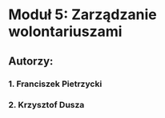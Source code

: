 # Moduł 5: Zarządzanie wolontariuszami
## Autorzy:
### 1. Franciszek Pietrzycki
### 2. Krzysztof Dusza

